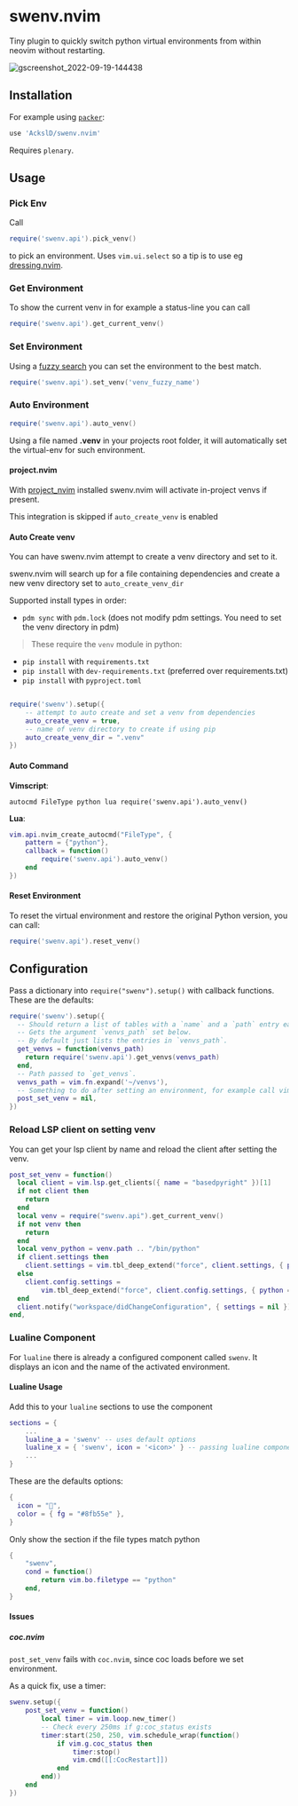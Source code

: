 # swenv.nvim

Tiny plugin to quickly switch python virtual environments from within neovim without
restarting.

![gscreenshot_2022-09-19-144438](https://user-images.githubusercontent.com/23341710/191020632-543e8118-4eea-4964-8d59-1556836b929f.png)

## Installation

For example using [`packer`](https://github.com/wbthomason/packer.nvim):

```lua
use 'AckslD/swenv.nvim'
```

Requires `plenary`.

## Usage

### Pick Env

Call

```lua
require('swenv.api').pick_venv()
```

to pick an environment. Uses `vim.ui.select` so a tip is to use eg
[dressing.nvim](https://github.com/stevearc/dressing.nvim).

### Get Environment

To show the current venv in for example a status-line you can call

```lua
require('swenv.api').get_current_venv()
```

### Set Environment

Using a [fuzzy search](https://en.wikipedia.org/wiki/Approximate_string_matching) you
can set the environment to the best match.

```lua
require('swenv.api').set_venv('venv_fuzzy_name')
```

### Auto Environment

```lua
require('swenv.api').auto_venv()
```

Using a file named **.venv** in your projects root folder, it will automatically set the
virtual-env for such environment.

#### project.nvim

With [project_nvim](https://github.com/ahmedkhalf/project.nvim) installed swenv.nvim will activate in-project venvs if present.

This integration is skipped if `auto_create_venv` is enabled

#### Auto Create venv

You can have swenv.nvim attempt to create a venv directory and set to it.

swenv.nvim will search up for a file containing dependencies and create a new venv directory set to `auto_create_venv_dir`

Supported install types in order:

- `pdm sync` with `pdm.lock` (does not modify pdm settings. You need to set the venv directory in pdm)

> These require the `venv` module in python:

- `pip install` with `requirements.txt`
- `pip install` with `dev-requirements.txt` (preferred over requirements.txt)
- `pip install` with `pyproject.toml`

```lua

require('swenv').setup({
    -- attempt to auto create and set a venv from dependencies
    auto_create_venv = true,
    -- name of venv directory to create if using pip
    auto_create_venv_dir = ".venv"
})

```

#### Auto Command

**Vimscript**:

```vimscript
autocmd FileType python lua require('swenv.api').auto_venv()
```

**Lua**:

```lua
vim.api.nvim_create_autocmd("FileType", {
    pattern = {"python"},
    callback = function()
        require('swenv.api').auto_venv()
    end
})
```

#### Reset Environment

To reset the virtual environment and restore the original Python version, you can call:

```lua
require('swenv.api').reset_venv()
```

## Configuration

Pass a dictionary into `require("swenv").setup()` with callback functions. These are the
defaults:

```lua
require('swenv').setup({
  -- Should return a list of tables with a `name` and a `path` entry each.
  -- Gets the argument `venvs_path` set below.
  -- By default just lists the entries in `venvs_path`.
  get_venvs = function(venvs_path)
    return require('swenv.api').get_venvs(venvs_path)
  end,
  -- Path passed to `get_venvs`.
  venvs_path = vim.fn.expand('~/venvs'),
  -- Something to do after setting an environment, for example call vim.cmd.LspRestart
  post_set_venv = nil,
})
```

### Reload LSP client on setting venv

You can get your lsp client by name and reload the client after setting the venv.

```lua
post_set_venv = function()
  local client = vim.lsp.get_clients({ name = "basedpyright" })[1]
  if not client then
    return
  end
  local venv = require("swenv.api").get_current_venv()
  if not venv then
    return
  end
  local venv_python = venv.path .. "/bin/python"
  if client.settings then
    client.settings = vim.tbl_deep_extend("force", client.settings, { python = { pythonPath = venv_python } })
  else
    client.config.settings =
        vim.tbl_deep_extend("force", client.config.settings, { python = { pythonPath = venv_python } })
  end
  client.notify("workspace/didChangeConfiguration", { settings = nil })
end,
```

### Lualine Component

For `lualine` there is already a configured component called `swenv`. It displays an
icon and the name of the activated environment.

#### Lualine Usage

Add this to your `lualine` sections to use the component

```lua
sections = {
    ...
    lualine_a = 'swenv' -- uses default options
    lualine_x = { 'swenv', icon = '<icon>' } -- passing lualine component options
    ...
}
```

These are the defaults options:

```lua
{
  icon = "",
  color = { fg = "#8fb55e" },
}
```

Only show the section if the file types match python

```lua
{
    "swenv",
    cond = function()
        return vim.bo.filetype == "python"
    end,
}
```

#### Issues

##### coc.nvim

`post_set_venv` fails with `coc.nvim`, since coc loads before we set environment.

As a quick fix, use a timer:

```lua
swenv.setup({
    post_set_venv = function()
        local timer = vim.loop.new_timer()
        -- Check every 250ms if g:coc_status exists
        timer:start(250, 250, vim.schedule_wrap(function()
            if vim.g.coc_status then
                timer:stop()
                vim.cmd([[:CocRestart]])
            end
        end))
    end
})
```

